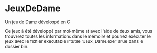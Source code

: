 # JeuxDeDame
Un jeu de Dame développé en C

Ce jeux à été développé par moi-même et avec l'aide de deux amis, 
vous trouverez toutes les informations dans le mémoire et pourrez exécuter le jeux avec le fichier exécutable intutilé "Jeux_Dame.exe" situé dans le dossier bin.

